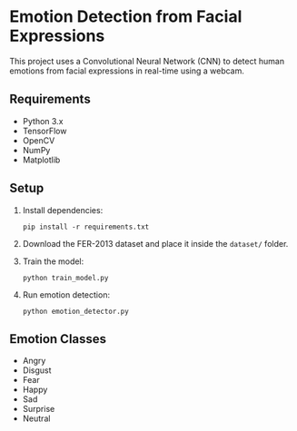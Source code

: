# Emotion Detection from Facial Expressions

This project uses a Convolutional Neural Network (CNN) to detect human emotions from facial expressions in real-time using a webcam.

## Requirements
- Python 3.x
- TensorFlow
- OpenCV
- NumPy
- Matplotlib

## Setup
1. Install dependencies:
   ```
   pip install -r requirements.txt
   ```

2. Download the FER-2013 dataset and place it inside the `dataset/` folder.

3. Train the model:
   ```
   python train_model.py
   ```

4. Run emotion detection:
   ```
   python emotion_detector.py
   ```

## Emotion Classes
- Angry
- Disgust
- Fear
- Happy
- Sad
- Surprise
- Neutral